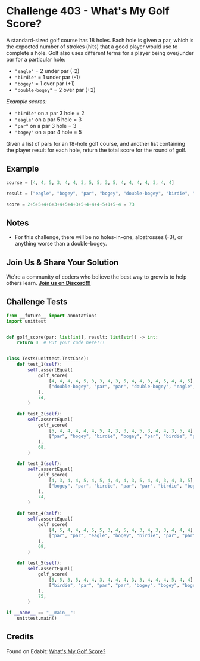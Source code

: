 # Challenge 403 - What's My Golf Score?

A standard-sized golf course has 18 holes. Each hole is given a par, which is the expected number of strokes (hits) that a good player would use to complete a hole. Golf also uses different terms for a player being over/under par for a particular hole:

- `"eagle"` = 2 under par (-2)
- `"birdie"` = 1 under par (-1)
- `"bogey"` = 1 over par (+1)
- `"double-bogey"` = 2 over par (+2)

*Example scores:*

- `"birdie"` on a par 3 hole = 2
- `"eagle"` on a par 5 hole = 3
- `"par"` on a par 3 hole = 3
- `"bogey"` on a par 4 hole = 5

Given a list of pars for an 18-hole golf course, and another list containing the player result for each hole, return the total score for the round of golf.

## Example
```python
course = [4, 4, 5, 3, 4, 4, 3, 5, 5, 3, 5, 4, 4, 4, 4, 3, 4, 4]

result = ["eagle", "bogey", "par", "bogey", "double-bogey", "birdie", "bogey", "par", "birdie", "par", "par", "par", "par", "par", "bogey", "eagle", "bogey", "par"]

score = 2+5+5+4+6+3+4+5+4+3+5+4+4+4+5+1+5+4 = 73
```
## Notes

- For this challenge, there will be no holes-in-one, albatrosses (-3), or anything worse than a double-bogey.

## Join Us & Share Your Solution

We're a community of coders who believe the best way to grow is to help others learn. **[Join us on Discord!!!](https://discord.gg/sfHykntuGy)**

## Challenge Tests
```python
from __future__ import annotations
import unittest


def golf_score(par: list[int], result: list[str]) -> int:
    return 0  # Put your code here!!!


class Tests(unittest.TestCase):
    def test_1(self):
        self.assertEqual(
            golf_score(
                [4, 4, 4, 4, 5, 3, 3, 4, 3, 5, 4, 4, 3, 4, 5, 4, 4, 5],
                ["double-bogey", "par", "par", "double-bogey", "eagle", "par", "bogey", "birdie", "birdie", "bogey", "par", "birdie", "par", "par", "par", "par", "bogey", "par"],
            ),
            74,
        )

    def test_2(self):
        self.assertEqual(
            golf_score(
                [5, 4, 4, 4, 4, 4, 5, 4, 3, 3, 4, 5, 3, 4, 4, 3, 5, 4],
                ["par", "bogey", "birdie", "bogey", "par", "birdie", "par", "bogey", "eagle", "par", "par", "birdie", "par", "eagle", "double-bogey", "birdie", "par", "birdie"],
            ),
            68,
        )

    def test_3(self):
        self.assertEqual(
            golf_score(
                [4, 3, 4, 4, 5, 4, 5, 4, 4, 4, 3, 5, 4, 4, 3, 4, 3, 5],
                ["bogey", "par", "birdie", "par", "par", "birdie", "bogey", "par", "par", "double-bogey", "par", "double-bogey", "par", "eagle", "par", "par", "par", "par"],
            ),
            74,
        )

    def test_4(self):
        self.assertEqual(
            golf_score(
                [4, 5, 4, 4, 4, 5, 5, 3, 4, 5, 4, 3, 4, 3, 3, 4, 4, 4],
                ["par", "par", "eagle", "bogey", "birdie", "par", "par", "par", "birdie", "eagle", "bogey", "bogey", "par", "par", "par", "par", "birdie", "bogey"],
            ),
            69,
        )

    def test_5(self):
        self.assertEqual(
            golf_score(
                [5, 5, 3, 5, 4, 4, 3, 4, 4, 4, 3, 3, 4, 4, 4, 5, 4, 4],
                ["birdie", "par", "par", "par", "bogey", "bogey", "bogey", "double-bogey", "par", "par", "par", "par", "eagle", "par", "double-bogey", "par", "birdie", "par"],
            ),
            75,
        )

if __name__ == "__main__":
    unittest.main()

```
## Credits

Found on Edabit: [What's My Golf Score?](https://edabit.com/challenge/wZzZ9NtugwsnQEQeM)
